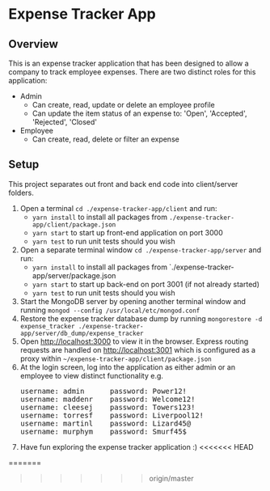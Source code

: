 #  Expense Tracker App

## Overview

This is an expense tracker application that has been designed to allow a company 
to track employee expenses. There are two distinct roles for this application:

* Admin
  * Can create, read, update or delete an employee profile
  * Can update the item status of an expense to: 'Open', 'Accepted', 'Rejected', 'Closed'
* Employee
    * Can create, read, delete or filter an expense

## Setup
This project separates out front and back end code into client/server folders.
1. Open a terminal `cd ./expense-tracker-app/client` and run:
    * `yarn install` to install all packages from `./expense-tracker-app/client/package.json`
    * `yarn start` to start up front-end application on port 3000
    * `yarn test` to run unit tests should you wish
2. Open a separate terminal window `cd ./expense-tracker-app/server` and run:
   * `yarn install` to install all packages from `./expense-tracker-app/server/package.json
   * `yarn start` to start up back-end on port 3001 (if not already started)
   * `yarn test` to run unit tests should you wish
3. Start the MongoDB server by opening another terminal window and running `mongod --config /usr/local/etc/mongod.conf`
4. Restore the expense tracker database dump by running `mongorestore -d expense_tracker ./expense-tracker-app/server/db_dump/expense_tracker`
5. Open [http://localhost:3000](http://localhost:3000) to view it in the browser. Express routing requests are handled 
   on [http://localhost:3001](http://localhost:3001) which is configured as a proxy within `~/expense-tracker-app/client/package.json`
6. At the login screen, log into the application as either admin or an employee to view distinct functionality e.g.
   <pre>
   username: admin      password: Power12! 
   username: maddenr    password: Welcome12!
   username: cleesej    password: Towers123!
   username: torresf    password: Liverpool12!
   username: martinl    password: Lizard45@
   username: murphym    password: Smurf45$
   </pre>
7. Have fun exploring the expense tracker application :)
<<<<<<< HEAD


=======
>>>>>>> origin/master
